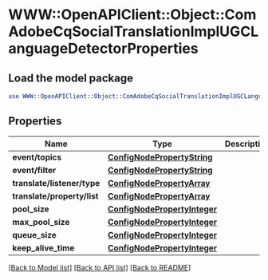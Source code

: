 # WWW::OpenAPIClient::Object::ComAdobeCqSocialTranslationImplUGCLanguageDetectorProperties

## Load the model package
```perl
use WWW::OpenAPIClient::Object::ComAdobeCqSocialTranslationImplUGCLanguageDetectorProperties;
```

## Properties
Name | Type | Description | Notes
------------ | ------------- | ------------- | -------------
**event/topics** | [**ConfigNodePropertyString**](ConfigNodePropertyString.md) |  | [optional] 
**event/filter** | [**ConfigNodePropertyString**](ConfigNodePropertyString.md) |  | [optional] 
**translate/listener/type** | [**ConfigNodePropertyArray**](ConfigNodePropertyArray.md) |  | [optional] 
**translate/property/list** | [**ConfigNodePropertyArray**](ConfigNodePropertyArray.md) |  | [optional] 
**pool_size** | [**ConfigNodePropertyInteger**](ConfigNodePropertyInteger.md) |  | [optional] 
**max_pool_size** | [**ConfigNodePropertyInteger**](ConfigNodePropertyInteger.md) |  | [optional] 
**queue_size** | [**ConfigNodePropertyInteger**](ConfigNodePropertyInteger.md) |  | [optional] 
**keep_alive_time** | [**ConfigNodePropertyInteger**](ConfigNodePropertyInteger.md) |  | [optional] 

[[Back to Model list]](../README.md#documentation-for-models) [[Back to API list]](../README.md#documentation-for-api-endpoints) [[Back to README]](../README.md)


